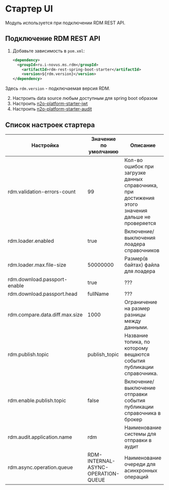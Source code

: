 # Стартер UI

Модуль используется при подключении RDM REST API.

## Подключение RDM REST API

1. Добавьте зависимость в `pom.xml`:
    ```xml
    <dependency>
      <groupId>ru.i-novus.ms.rdm</groupId>
        <artifactId>rdm-rest-spring-boot-starter</artifactId>
        <version>${rdm.version}</version>
    </dependency>
    ```
  Здесь `rdm.version` - подключаемая версия RDM.

2. Настроить data source любым доступным для spring boot образом
3. Настроить [n2o-platform-starter-jwt](https://github.com/i-novus-llc/n2o-platform/tree/master/n2o-platform-security)
4. Настроить [n2o-platform-starter-audit](https://github.com/i-novus-llc/n2o-platform/tree/master/n2o-platform-audit)

## Список настроек стартера

| Настройка                                                             | Значение по умолчанию                | Описание                                                                                                                             |
|-----------------------------------------------------------------------|--------------------------------------|--------------------------------------------------------------------------------------------------------------------------------------|
| rdm.validation-errors-count                                           | 99                                   | Кол-во ошибок при загрузке данных справочника, при достижения этого значения дальше не проверяется                                   |
| rdm.loader.enabled                                                    | true                                 | Включение/выключения лоадера справочников                                                                                            |
| rdm.loader.max.file-size                                              | 50000000                             | Размер(в байтах) файла для лоадера                                                                                                   |
| rdm.download.passport-enable                                          | true                                 | ???                                                                                                                                  |
| rdm.download.passport.head                                            | fullName                             | ???                                                                                                                                  |
| rdm.compare.data.diff.max.size                                        | 1000                                 | Ограничение на размер разницы между данными.                                                                                         |
| rdm.publish.topic                                                     | publish_topic                        | Название топика, по которому вещаются события публикации справочника.                                                                |
| rdm.enable.publish.topic                                              | false                                | Включение/выключение отправки события публикации справочника  в брокер                                                               |
| rdm.audit.application.name                                            | rdm                                  | Наименование системы для отправки в аудит                                                                                            |
| rdm.async.operation.queue                                             | RDM-INTERNAL-ASYNC-OPERATION-QUEUE   | Наименование очереди для асинхронных операций                                                                                        |
